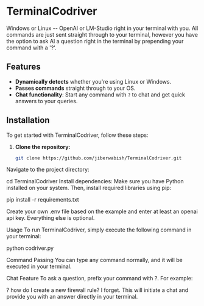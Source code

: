 # TerminalCodriver
Windows or Linux -- OpenAI or LM-Studio right in your terminal with you. All commands are just sent straight through to your terminal, however you have the option to ask AI a question right in the terminal by prepending your command with a '?'.

## Features

- **Dynamically detects** whether you're using Linux or Windows.
- **Passes commands** straight through to your OS.
- **Chat functionality**: Start any command with `?` to chat and get quick answers to your queries.

## Installation

To get started with TerminalCodriver, follow these steps:

1. **Clone the repository:**
   ```bash
   git clone https://github.com/jiberwabish/TerminalCodriver.git
Navigate to the project directory:

cd TerminalCodriver
Install dependencies: Make sure you have Python installed on your system. Then, install required libraries using pip:

pip install -r requirements.txt

Create your own .env file based on the example and enter at least an openai api key. Everything else is optional.

Usage
To run TerminalCodriver, simply execute the following command in your terminal:

python codriver.py

Command Passing
You can type any command normally, and it will be executed in your terminal.

Chat Feature
To ask a question, prefix your command with ?. For example:

? how do I create a new firewall rule? I forget.
This will initiate a chat and provide you with an answer directly in your terminal.
